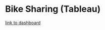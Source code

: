 # Bike Sharing (Tableau)

[link to dashboard](https://public.tableau.com/app/profile/anthony.bahena/viz/BikeSharing_16776292278030/UserBikeDataStory?publish=yes)
